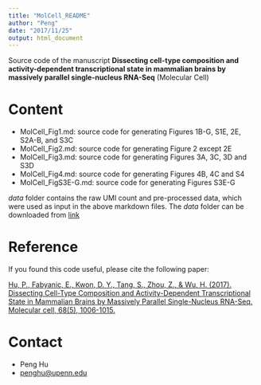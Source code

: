 ```yaml
---
title: "MolCell_README"
author: "Peng"
date: "2017/11/25"
output: html_document
---
```



Source code of the manuscript **Dissecting cell-type composition and activity-dependent transcriptional state in mammalian brains by massively parallel single-nucleus RNA-Seq** (Molecular Cell) 

# Content
* MolCell_Fig1.md: source code for generating Figures 1B-G, S1E, 2E, S2A-B, and S3C
* MolCell_Fig2.md: source code for generating Figure 2 except 2E
* MolCell_Fig3.md: source code for generating Figures 3A, 3C, 3D and S3D
* MolCell_Fig4.md: source code for generating Figures 4B, 4C and S4
* MolCell_FigS3E-G.md: source code for generating Figures S3E-G

*data* folder contains the raw UMI count and pre-processed data, which were used as input in the above markdown files. The *data* folder can be downloaded from [link](https://drive.google.com/open?id=1g7g_eoXX3oA6i248Tdx53xGqz2ZF1Ga6)


# Reference
If you found this code useful, please cite the following paper:

[Hu, P., Fabyanic, E., Kwon, D. Y., Tang, S., Zhou, Z., & Wu, H. (2017). Dissecting Cell-Type Composition and Activity-Dependent Transcriptional State in Mammalian Brains by Massively Parallel Single-Nucleus RNA-Seq. Molecular cell, 68(5), 1006-1015.](http://www.cell.com/molecular-cell/abstract/S1097-2765(17)30876-6)


# Contact
* Peng Hu
* penghu@upenn.edu

